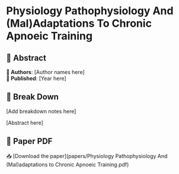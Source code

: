 # Physiology Pathophysiology And (Mal)Adaptations To Chronic Apnoeic Training



## 🧬 Abstract



**👤 Authors**: [Author names here]  
**📅 Published**: [Year here]


## 🧠 Break Down

[Add breakdown notes here]

[Abstract here]



## 📄 Paper PDF

📥 [Download the paper](papers/Physiology Pathophysiology And (Mal)adaptations to Chronic Apnoeic Training.pdf)